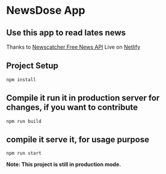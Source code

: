# NewsDose App
## Use this app to read lates news
Thanks to [Newscatcher Free News API](https://newscatcherapi.com/) Live on [Netlify](https://6359f28826902928578a1d26--comfy-syrniki-817b42.netlify.app/)
## Project Setup
`npm install`
## Compile it run it in production server for changes, if you want to contribute
`npm run build`
## compile it serve it, for usage purpose
`npm run start`


**Note: This project is still in production mode.**
